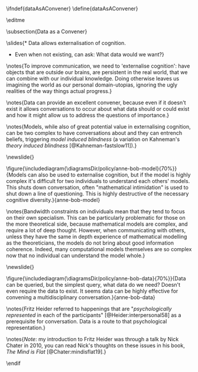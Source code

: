 \ifndef{dataAsAConvener}
\define{dataAsAConvener}

\editme

\subsection{Data as a Convener}

\slides{* Data allows externalisation of cognition.
* Even when not existing, can ask: What data would we want?}

\notes{To improve communication, we need to 'externalise cognition':
have objects that are outside our brains, are persistent in the real
world, that we can combine with our individual knowledge. Doing
otherwise leaves us imagining the world as our personal
domain-utopias, ignoring the ugly realities of the way things actual
progress.}

\notes{Data can provide an excellent convener, because even if it
doesn't exist it allows conversations to occur about what data should
or could exist and how it might allow us to address the questions of
importance.}

\notes{Models, while also of great potential value in externalising
cognition, can be two complex to have conversations about and they can
entrench beliefs, triggering *model induced blindness* (a variation on
Kahneman's *theory induced blindness* [@Kahneman-fastslow11]).}

\newslide{}

\figure{\includediagram{\diagramsDir/policy/anne-bob-model}{70%}}{Models
can also be used to externalise cognition, but if the model is highly
complex it's difficult for two individuals to understand each others'
models. This shuts down conversation, often "mathematical
intimidation" is used to shut down a line of questioning. This is
highly destructive of the necessary cognitive
diversity.}{anne-bob-model}

\notes{Bandwidth constraints on individuals mean that they tend to
focus on their own specialism. This can be particularly problematic
for those on the more theoretical side, because mathematical models
are complex, and require a lot of deep thought. However, when
communicating with others, unless they have the same in depth
experience of mathematical modelling as the theoreticians, the models
do not bring about good information coherence. Indeed, many
computational models themselves are so complex now that no individual
can understand the model whole.}

\newslide{}

\figure{\includediagram{\diagramsDir/policy/anne-bob-data}{70%}}{Data
can be queried, but the simplest query, what data do we need? Doesn't
even require the data to exist. It seems data can be highly effective
for convening a multidisciplinary conversation.}{anne-bob-data}


\notes{Fritz Heider referred to happenings that are "*psychologically
represented* in each of the participants" [@Heider:interpersonal58] as
a prerequisite for conversation. Data is a route to that psychological
representation.}

\notes{*Note*: my introduction to Fritz Heider was through a talk by
Nick Chater in 2010, you can read Nick's thoughts on these
issues in his book, *The Mind is Flat* [@Chater:mindisflat19].}

\endif
